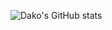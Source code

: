 ![Dako's GitHub stats](https://github-readme-stats.vercel.app/api?username=dakocode&show_icons=true&theme=dark)
